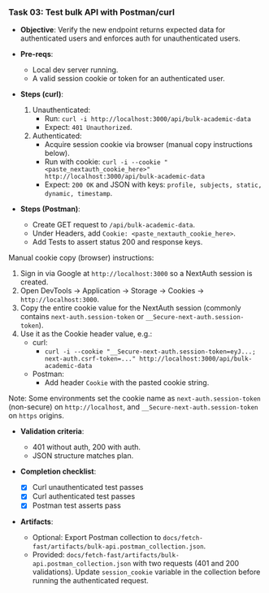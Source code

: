 ### Task 03: Test bulk API with Postman/curl

- **Objective**: Verify the new endpoint returns expected data for authenticated users and enforces auth for unauthenticated users.

- **Pre-reqs**:
  - Local dev server running.
  - A valid session cookie or token for an authenticated user.

- **Steps (curl)**:
  1. Unauthenticated:
     - Run: `curl -i http://localhost:3000/api/bulk-academic-data`
     - Expect: `401 Unauthorized`.
  2. Authenticated:
     - Acquire session cookie via browser (manual copy instructions below).
     - Run with cookie: `curl -i --cookie "<paste_nextauth_cookie_here>" http://localhost:3000/api/bulk-academic-data`
     - Expect: `200 OK` and JSON with keys: `profile, subjects, static, dynamic, timestamp`.

- **Steps (Postman)**:
  - Create GET request to `/api/bulk-academic-data`.
  - Under Headers, add `Cookie: <paste_nextauth_cookie_here>`.
  - Add Tests to assert status 200 and response keys.

Manual cookie copy (browser) instructions:
1. Sign in via Google at `http://localhost:3000` so a NextAuth session is created.
2. Open DevTools → Application → Storage → Cookies → `http://localhost:3000`.
3. Copy the entire cookie value for the NextAuth session (commonly contains `next-auth.session-token` or `__Secure-next-auth.session-token`).
4. Use it as the Cookie header value, e.g.:
   - curl:
     - `curl -i --cookie "__Secure-next-auth.session-token=eyJ...; next-auth.csrf-token=..." http://localhost:3000/api/bulk-academic-data`
   - Postman:
     - Add header `Cookie` with the pasted cookie string.

Note: Some environments set the cookie name as `next-auth.session-token` (non-secure) on `http://localhost`, and `__Secure-next-auth.session-token` on `https` origins.

- **Validation criteria**:
  - 401 without auth, 200 with auth.
  - JSON structure matches plan.

- **Completion checklist**:
  - [x] Curl unauthenticated test passes
  - [x] Curl authenticated test passes
  - [x] Postman test asserts pass

- **Artifacts**:
  - Optional: Export Postman collection to `docs/fetch-fast/artifacts/bulk-api.postman_collection.json`.
  - Provided: `docs/fetch-fast/artifacts/bulk-api.postman_collection.json` with two requests (401 and 200 validations). Update `session_cookie` variable in the collection before running the authenticated request.
